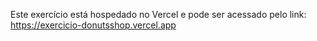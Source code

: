 Este exercício está hospedado no Vercel e pode ser acessado pelo link: https://exercicio-donutsshop.vercel.app
